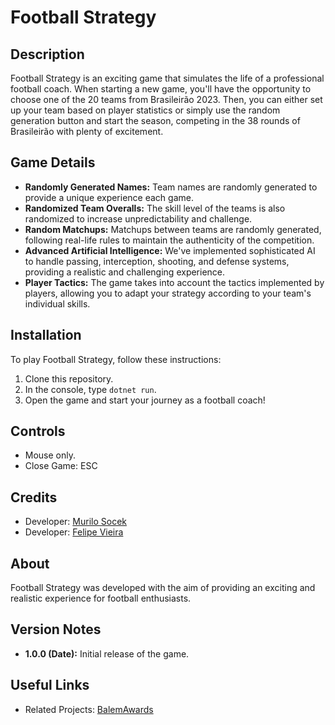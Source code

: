 # Football Strategy

## Description
Football Strategy is an exciting game that simulates the life of a professional football coach. When starting a new game, you'll have the opportunity to choose one of the 20 teams from Brasileirão 2023. Then, you can either set up your team based on player statistics or simply use the random generation button and start the season, competing in the 38 rounds of Brasileirão with plenty of excitement.

## Game Details
- **Randomly Generated Names:** Team names are randomly generated to provide a unique experience each game.
- **Randomized Team Overalls:** The skill level of the teams is also randomized to increase unpredictability and challenge.
- **Random Matchups:** Matchups between teams are randomly generated, following real-life rules to maintain the authenticity of the competition.
- **Advanced Artificial Intelligence:** We've implemented sophisticated AI to handle passing, interception, shooting, and defense systems, providing a realistic and challenging experience.
- **Player Tactics:** The game takes into account the tactics implemented by players, allowing you to adapt your strategy according to your team's individual skills.

## Installation
To play Football Strategy, follow these instructions:
1. Clone this repository.
2. In the console, type `dotnet run`.
3. Open the game and start your journey as a football coach!

## Controls
- Mouse only.
- Close Game: ESC

## Credits
- Developer: [Murilo Socek](https://github.com/SocekMurilo)
- Developer: [Felipe Vieira](https://github.com/felipevieirafmv)

## About
Football Strategy was developed with the aim of providing an exciting and realistic experience for football enthusiasts.

## Version Notes
- **1.0.0 (Date):** Initial release of the game.

## Useful Links
- Related Projects: [BalemAwards](https://github.com/landergerotto/BalemAwards_2024.git)